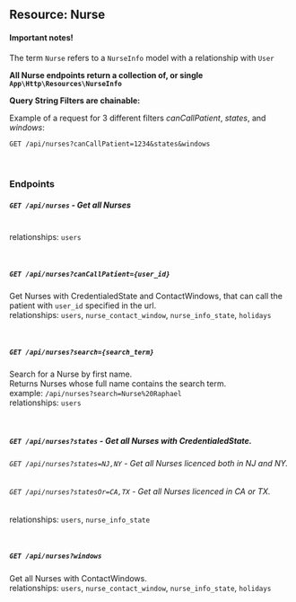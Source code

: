 ## Resource: Nurse


#### Important notes!
The term `Nurse` refers to a `NurseInfo` model with a relationship with `User`

**All Nurse endpoints return a collection of, or single `App\Http\Resources\NurseInfo`**

**Query String Filters are chainable:** 

Example of a request for 3 different filters _canCallPatient_, _states_, and _windows_: 

`GET /api/nurses?canCallPatient=1234&states&windows`
 
<br>

### Endpoints

##### `GET /api/nurses` - Get all Nurses
<br> relationships: `users`  

<br>

##### `GET /api/nurses?canCallPatient={user_id}`
Get Nurses with CredentialedState and ContactWindows, that can call the patient with `user_id` specified in the url.
<br> relationships: `users`, `nurse_contact_window`, `nurse_info_state`, `holidays` 

<br>

##### `GET /api/nurses?search={search_term}`
Search for a Nurse by first name. 
<br> Returns Nurses whose full name contains the search term.
<br>example: `/api/nurses?search=Nurse%20Raphael`
<br> relationships: `users` 

<br>

##### `GET /api/nurses?states` - Get all Nurses with CredentialedState.
###### `GET /api/nurses?states=NJ,NY` - Get all Nurses licenced both in NJ and NY. 
###### `GET /api/nurses?statesOr=CA,TX` - Get all Nurses licenced in CA or TX.
relationships: `users`, `nurse_info_state`

<br>

##### `GET /api/nurses?windows`
Get all Nurses with ContactWindows. 
<br> relationships: `users`, `nurse_contact_window`, `nurse_info_state`, `holidays` 
